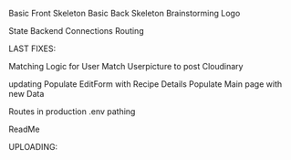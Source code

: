 Basic Front Skeleton
Basic Back Skeleton
Brainstorming 
Logo


State
Backend Connections
Routing


LAST FIXES:

Matching Logic for User
    Match Userpicture to post
Cloudinary

updating
    Populate EditForm with Recipe Details
    Populate Main page with new Data

Routes in production
    .env pathing

ReadMe

UPLOADING: